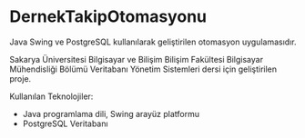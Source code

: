 # DernekTakipOtomasyonu
Java Swing ve PostgreSQL kullanılarak geliştirilen otomasyon uygulamasıdır. 

Sakarya Üniversitesi Bilgisayar ve Bilişim Bilişim Fakültesi Bilgisayar Mühendisliği Bölümü
Veritabanı Yönetim Sistemleri dersi için geliştirilen proje.

Kullanılan Teknolojiler:
  
  - Java programlama dili, Swing arayüz platformu
  - PostgreSQL Veritabanı
  
